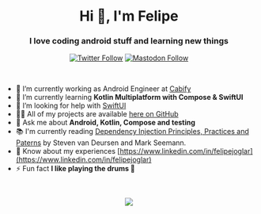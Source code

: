 <h1 align="center">Hi 👋, I'm Felipe</h1>
<h3 align="center">I love coding android stuff and learning new things</h3>

<p align="center">
  <a href="https://twitter.com/felipejoglar" target="blank"><img src="https://img.shields.io/twitter/follow/felipejoglar?logo=twitter&style=for-the-badge" alt="Twitter Follow"></a>
  <a rel="me" href="https://androiddev.social/@felipejoglar" target="blank"><img src="https://img.shields.io/mastodon/follow/109280268877222360?domain=https%3A%2F%2Fandroiddev.social&logo=mastodon&style=for-the-badge" alt="Mastodon Follow"></a>
</p>
</br>

- 🔭 I’m currently working as Android Engineer at [Cabify](https://github.com/cabify)
- 🌱 I’m currently learning **Kotlin Multiplatform with Compose & SwiftUI**
- 🤝 I’m looking for help with [SwiftUI](https://developer.apple.com/xcode/swiftui/)
- 👨‍💻 All of my projects are available [here on GitHub](https://github.com/felipejoglar?tab=repositories)
- 💬 Ask me about **Android, Kotlin, Compose and testing**
- 📚 I'm currently reading [Dependency Injection Principles, Practices and Paterns](https://www.manning.com/books/dependency-injection-principles-practices-patterns) by Steven van Deursen and Mark Seemann.
- 📄 Know about my experiences [https://www.linkedin.com/in/felipejoglar](https://www.linkedin.com/in/felipejoglar)
- ⚡ Fun fact **I like playing the drums 🥁**

<!-- - 📖 Also reading non tech [Discipline Equals Freedom](https://www.goodreads.com/book/show/34431560-discipline-equals-freedom) by Jocko Willink. --> 

</br>
<p align="center">
  <picture>
  <source 
    srcset="https://github-readme-stats.vercel.app/api?username=felipejoglar&show_icons=true&theme=dark"
    media="(prefers-color-scheme: dark)"
  />
  <source
    srcset="https://github-readme-stats.vercel.app/api?username=felipejoglar&show_icons=true"
    media="(prefers-color-scheme: light), (prefers-color-scheme: no-preference)"
  />
  <img src="https://github-readme-stats.vercel.app/api?username=felipejoglar&show_icons=true" />
  </picture>
</p>

<!--
**felipejoglar/felipejoglar** is a ✨ _special_ ✨ repository because its `README.md` (this file) appears on your GitHub profile.

Here are some ideas to get you started:

- 🔭 I’m currently working on ...
- 🌱 I’m currently learning ...
- 👯 I’m looking to collaborate on ...
- 🤔 I’m looking for help with ...
- 💬 Ask me about ...
- 📫 How to reach me: ...
- 😄 Pronouns: ...
- ⚡ Fun fact: ...
-->
